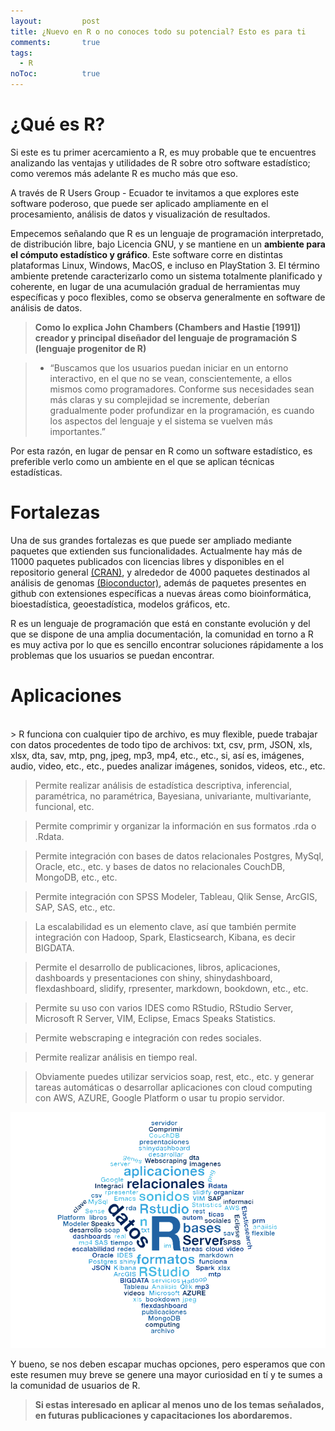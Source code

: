 ```yaml
---
layout: 		post
title: ¿Nuevo en R o no conoces todo su potencial? Esto es para ti
comments:		true
tags: 
  - R
noToc:			true
---
```


¿Qué es R?
===================
Si este es tu primer acercamiento a R, es muy probable que te encuentres analizando las ventajas y utilidades de R sobre otro software estadístico; como veremos más adelante R es mucho más que eso. 

A través de R Users Group - Ecuador te invitamos a que explores este software poderoso, que puede ser aplicado ampliamente en el procesamiento, análisis de datos y visualización de resultados.

Empecemos señalando que R es un lenguaje de programación interpretado, de distribución libre, bajo Licencia GNU, y se mantiene en un **ambiente para el cómputo estadístico y gráfico**. Este software corre en distintas plataformas Linux, Windows, MacOS, e incluso en PlayStation 3. El término ambiente pretende caracterizarlo como un sistema totalmente planificado y coherente, en lugar de una acumulación gradual de herramientas muy específicas y poco flexibles, como se observa generalmente en software de análisis de datos.

> **Como lo explica John Chambers (Chambers and Hastie [1991]) creador y principal diseñador del lenguaje de programación S (lenguaje progenitor de R)**

> - “Buscamos que los usuarios puedan iniciar en un entorno interactivo, en el que no se vean, conscientemente, a ellos mismos como programadores.
Conforme sus necesidades sean más claras y su complejidad se incremente, deberían gradualmente poder profundizar en la programación, es cuando los aspectos del lenguaje y el sistema se vuelven más importantes.”

Por esta razón, en lugar de pensar en R como un software estadístico, es preferible verlo como un ambiente en el que se aplican técnicas estadísticas. 

Fortalezas
===================
Una de sus grandes fortalezas es que puede ser ampliado mediante paquetes que extienden sus funcionalidades. Actualmente hay más de 11000 paquetes publicados con licencias libres y disponibles en el repositorio general [(CRAN)](https://cloud.r-project.org/), y alrededor de 4000 paquetes destinados al análisis de genomas [(Bioconductor)](https://bioconductor.org/packages/3.5/BiocViews.html#___Software), además de paquetes presentes en github con extensiones específicas a nuevas áreas como bioinformática, bioestadística, geoestadística, modelos gráficos, etc.

R es un lenguaje de programación que está en constante evolución y del que se dispone de una amplia documentación, la comunidad en torno a R es muy activa por lo que es sencillo encontrar soluciones rápidamente a los problemas que los usuarios se puedan encontrar.

Aplicaciones
===================
<br>
> R funciona con cualquier tipo de archivo, es muy flexible, puede trabajar con datos procedentes de todo tipo de archivos: txt, csv, prm, JSON, xls, xlsx, dta, sav, mtp, png, jpeg, mp3, mp4, etc., etc., si, así es, imágenes, audio, video, etc., etc., puedes analizar imágenes, sonidos, videos, etc., etc.

> Permite realizar análisis de estadística descriptiva, inferencial, paramétrica, no paramétrica, Bayesiana, univariante, multivariante, funcional, etc.

> Permite comprimir y organizar la información en sus formatos .rda o .Rdata.

> Permite integración con bases de datos relacionales Postgres, MySql,  Oracle, etc., etc. y bases de datos no relacionales CouchDB, MongoDB, etc., etc.

> Permite integración con SPSS Modeler, Tableau, Qlik Sense, ArcGIS, SAP, SAS, etc., etc.

> La escalabilidad es un elemento clave, así que también permite integración con Hadoop, Spark, Elasticsearch, Kibana, es decir BIGDATA.

> Permite el desarrollo de publicaciones, libros, aplicaciones, dashboards y presentaciones con shiny, shinydashboard, flexdashboard, slidify, rpresenter, markdown, bookdown, etc., etc.

> Permite su uso con varios IDES como RStudio, RStudio Server, Microsoft R Server, VIM, Eclipse, Emacs Speaks Statistics.

> Permite webscraping e integración con redes sociales.

> Permite realizar análisis en tiempo real.

> Obviamente puedes utilizar servicios soap, rest, etc., etc. y generar tareas automáticas o desarrollar aplicaciones con cloud computing con AWS, AZURE, Google Platform o usar tu propio servidor.

![](/img/publicaciones/2017-07-07-wordcloud.png.png)

Y bueno, se nos deben escapar muchas opciones, pero esperamos que con este resumen muy breve se genere una mayor curiosidad en tí y te sumes a la comunidad de usuarios de R.

> **Si estas interesado en aplicar al menos uno de los temas señalados, en futuras publicaciones y capacitaciones los abordaremos.**
<br>
